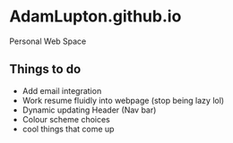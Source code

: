 # AdamLupton.github.io
Personal Web Space

## Things to do
  - Add email integration
  - Work resume fluidly into webpage (stop being lazy lol)
  - Dynamic updating Header (Nav bar)
  - Colour scheme choices
  - cool things that come up
